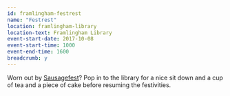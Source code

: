 ```yaml
---
id: framlingham-festrest
name: "Festrest"
location: framlingham-library
location-text: Framlingham Library
event-start-date: 2017-10-08
event-start-time: 1000
event-end-time: 1600
breadcrumb: y
---
```


Worn out by [Sausagefest](http://www.framlinghamsausagefestival.com/)? Pop in to the library for a nice sit down and a cup of tea and a piece of cake before resuming the festivities.
